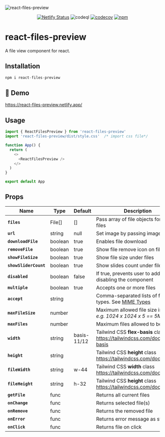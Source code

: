 ![react-files-preview](https://github.com/musama619/react-files-preview/blob/main/react-files-preview.png?raw=true)

<div align='center'>


[![Netlify Status](https://api.netlify.com/api/v1/badges/f1c6d960-e969-4396-bdaa-33e245a72bf6/deploy-status)](https://app.netlify.com/sites/react-file-view/deploys)&nbsp;![codeql](https://github.com/musama619/react-files-preview/workflows/CodeQL/badge.svg)&nbsp;[![codecov](https://codecov.io/github/musama619/react-file-view/branch/main/graph/badge.svg?token=iBQkSenXLe)](https://codecov.io/github/musama619/react-file-view)&nbsp;[![npm](https://img.shields.io/npm/v/react-files-preview)](https://www.npmjs.com/package/react-files-preview)


</div>

# react-files-preview
A file view component for react.

## Installation 


```js 
npm i react-files-preview
```
## 🚀 Demo
https://react-files-preview.netlify.app/

## Usage

```js
import { ReactFilesPreview } from 'react-files-preview'
import 'react-files-preview/dist/style.css'  /* import css file*/

function App() {
  return (
    <>
      <ReactFilesPreview />
    </>
  )
}

export default App
```
## Props

| Name | Type  |  Default  | Description |
| ------------ | --------- | ------------ | --------- |
| **`files`** |  File[] | [] | Pass array of file objects for default files   |
|  **`url`** | string  | null  |  Set image by passing image URL |
|  **`downloadFile`** | boolean  | true  | Enables file download |
| **`removeFile`** | boolean  | true  | Show file remove icon on file hover  |
|  **`showFileSize`** | boolean  | true  | Show file size under files  |
|  **`showSliderCount`** | boolean  | true  | Show slides count under file slider  |
|  **`disabled`** | boolean  | false  | If true, prevents user to add files by disabling the component  |
|  **`multiple`** | boolean  | true |  Accepts one or more files |
|  **`accept`** | string  |   | Comma-separated lists of file types. See [MIME Types](https://developer.mozilla.org/en-US/docs/Web/HTTP/Basics_of_HTTP/MIME_types/Common_types)  |
| **`maxFileSize`**  | number  |   |  Maximum allowed file size in bytes *e.g. 1024  x 1024 x 5 == 5MB*  |
|  **`maxFiles`** | number  |   | Maximum files allowed to be added   |
|  **`width`** | string  | basis-11/12   | Tailwind CSS **flex-basis** class https://tailwindcss.com/docs/flex-basis   |
| **`height`**  | string  |  | Tailwind CSS **height** class https://tailwindcss.com/docs/height  |
| **`fileWidth`**  |  string  |  w-44 |  Tailwind CSS **width** class https://tailwindcss.com/docs/width |
| **`fileHeight`**  | string  | h-32 |  Tailwind CSS **height** class https://tailwindcss.com/docs/height |
|  **`getFile`** | func  |   |  Returns all current files  |
| **`onChange`**  | func  |   | Returns selected file(s)  |
| **`onRemove`**  | func  |   | Returns the removed file  |
|  **`onError`** | func  |   | Returns error message as string  |
|  **`onClick`** | func  |   | Returns file on click  |
